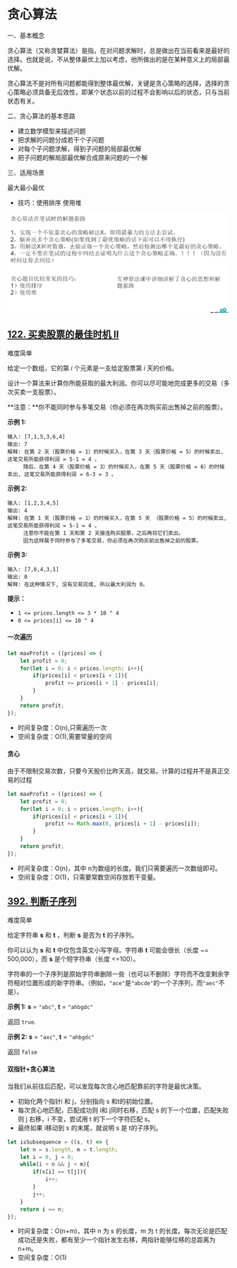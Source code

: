 # 贪心算法

一、基本概念

贪心算法（又称贪婪算法）是指，在对问题求解时，总是做出在当前看来是最好的选择。也就是说，不从整体最优上加以考虑，他所做出的是在某种意义上的局部最优解。

贪心算法不是对所有问题都能得到整体最优解，关键是贪心策略的选择，选择的贪心策略必须具备无后效性，即某个状态以前的过程不会影响以后的状态，只与当前状态有关。

二、贪心算法的基本思路

- 建立数学模型来描述问题
- 把求解的问题分成若干个子问题
- 对每个子问题求解，得到子问题的局部最优解
- 把子问题的解局部最优解合成原来问题的一个解

三、适用场景

最大最小最优 

- 技巧：使用排序	使用堆

<img src='./images/1.png'>

## [122. 买卖股票的最佳时机 II](https://leetcode-cn.com/problems/best-time-to-buy-and-sell-stock-ii/)

难度简单

给定一个数组，它的第 *i* 个元素是一支给定股票第 *i* 天的价格。

设计一个算法来计算你所能获取的最大利润。你可以尽可能地完成更多的交易（多次买卖一支股票）。

**注意：**你不能同时参与多笔交易（你必须在再次购买前出售掉之前的股票）。

**示例 1:**

```
输入: [7,1,5,3,6,4]
输出: 7
解释: 在第 2 天（股票价格 = 1）的时候买入，在第 3 天（股票价格 = 5）的时候卖出, 这笔交易所能获得利润 = 5-1 = 4 。
     随后，在第 4 天（股票价格 = 3）的时候买入，在第 5 天（股票价格 = 6）的时候卖出, 这笔交易所能获得利润 = 6-3 = 3 。
```

**示例 2:**

```
输入: [1,2,3,4,5]
输出: 4
解释: 在第 1 天（股票价格 = 1）的时候买入，在第 5 天 （股票价格 = 5）的时候卖出, 这笔交易所能获得利润 = 5-1 = 4 。
     注意你不能在第 1 天和第 2 天接连购买股票，之后再将它们卖出。
     因为这样属于同时参与了多笔交易，你必须在再次购买前出售掉之前的股票。
```

**示例 3:**

```
输入: [7,6,4,3,1]
输出: 0
解释: 在这种情况下, 没有交易完成, 所以最大利润为 0。
```

**提示：**

- `1 <= prices.length <= 3 * 10 ^ 4`
- `0 <= prices[i] <= 10 ^ 4`

#### 一次遍历

```js
let maxProfit = ((prices) => {
    let profit = 0; 
    for(let i = 0; i < prices.length; i++){
        if(prices[i] < prices[i + 1]){
            profit += prices[i + 1] - prices[i];
        }
    }
    return profit;
});
```

- 时间复杂度：O(n),只需遍历一次
- 空间复杂度：O(1),需要常量的空间

#### 贪心

 由于不限制交易次数，只要今天股价比昨天高，就交易。计算的过程并不是真正交易的过程

```js
let maxProfit = ((prices) => {
    let profit = 0; 
    for(let i = 0; i < prices.length; i++){
        if(prices[i] < prices[i + 1]){
            profit += Math.max(0, prices[i + 1] - prices[i]);
        }
    }
    return profit;
});
```

- 时间复杂度：O(n)，其中 n为数组的长度。我们只需要遍历一次数组即可。
- 空间复杂度：O(1)，只需要常数空间存放若干变量。

## [392. 判断子序列](https://leetcode-cn.com/problems/is-subsequence/)

难度简单

给定字符串 **s** 和 **t** ，判断 **s** 是否为 **t** 的子序列。

你可以认为 **s** 和 **t** 中仅包含英文小写字母。字符串 **t** 可能会很长（长度 ~= 500,000），而 **s** 是个短字符串（长度 <=100）。

字符串的一个子序列是原始字符串删除一些（也可以不删除）字符而不改变剩余字符相对位置形成的新字符串。（例如，`"ace"`是`"abcde"`的一个子序列，而`"aec"`不是）。

**示例 1:**
**s** = `"abc"`, **t** = `"ahbgdc"`

返回 `true`.

**示例 2:**
**s** = `"axc"`, **t** = `"ahbgdc"`

返回 `false`

#### 双指针+贪心算法

当我们从前往后匹配，可以发现每次贪心地匹配靠前的字符是最优决策。

- 初始化两个指针i 和 j，分别指向 s 和t的初始位置。
- 每次贪心地匹配，匹配成功则 i和 j同时右移，匹配 s 的下一个位置，匹配失败则 j 右移，i 不变，尝试用 t 的下一个字符匹配 s。
- 最终如果 i移动到 s 的末尾，就说明 s 是 t的子序列。

```js
let isSubsequence = ((s, t) => {
    let n = s.length, m = t.length;
    let i = 0, j = 0;
    while(i < n && j < m){
        if(s[i] == t[j]){
            i++;
        }
        j++;
    }
    return i == n;
});
```

- 时间复杂度：O(n+m)，其中 n 为 s 的长度，m 为 t 的长度。每次无论是匹配成功还是失败，都有至少一个指针发生右移，两指针能够位移的总距离为 n+m。
- 空间复杂度：O(1)


